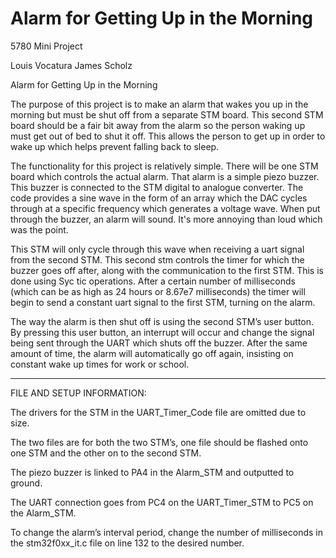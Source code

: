 # Alarm for Getting Up in the Morning
5780 Mini Project

Louis Vocatura
James Scholz

Alarm for Getting Up in the Morning

The purpose of this project is to make an alarm that wakes you up in the morning but must be shut off from a separate STM board. This second STM board should be a fair bit away from the alarm so the person waking up must get out of bed to shut it off. This allows the person to get up in order to wake up which helps prevent falling back to sleep.

The functionality for this project is relatively simple. There will be one STM board which controls the actual alarm. That alarm is a simple piezo buzzer. This buzzer is connected to the STM digital to analogue converter. The code provides a sine wave in the form of an array which the DAC cycles through at a specific frequency which generates a voltage wave. When put through the buzzer, an alarm will sound. It's more annoying than loud which was the point.

This STM will only cycle through this wave when receiving a uart signal from the second STM. This second stm controls the timer for which the buzzer goes off after, along with the communication to the first STM. This is done using Syc tic operations. After a certain number of milliseconds (which can be as high as 24 hours or 8.67e7 milliseconds) the timer will begin to send a constant uart signal to the first STM, turning on the alarm. 

The way the alarm is then shut off is using the second STM’s user button. By pressing this user button, an interrupt will occur and change the signal being sent through the UART which shuts off the buzzer. After the same amount of time, the alarm will automatically go off again, insisting on constant wake up times for work or school.

-------------------------------------------------------------------------------------------------------------------------------

FILE AND SETUP INFORMATION:

The drivers for the STM in the UART_Timer_Code file are omitted due to size. 

The two files are for both the two STM’s, one file should be flashed onto one STM and the other on to the second STM. 

The piezo buzzer is linked to PA4 in the Alarm_STM and outputted to ground.

The UART connection goes from PC4 on the UART_Timer_STM to PC5 on the Alarm_STM.

To change the alarm’s interval period, change the number of milliseconds in the stm32f0xx_it.c file on line 132 to the desired number.

